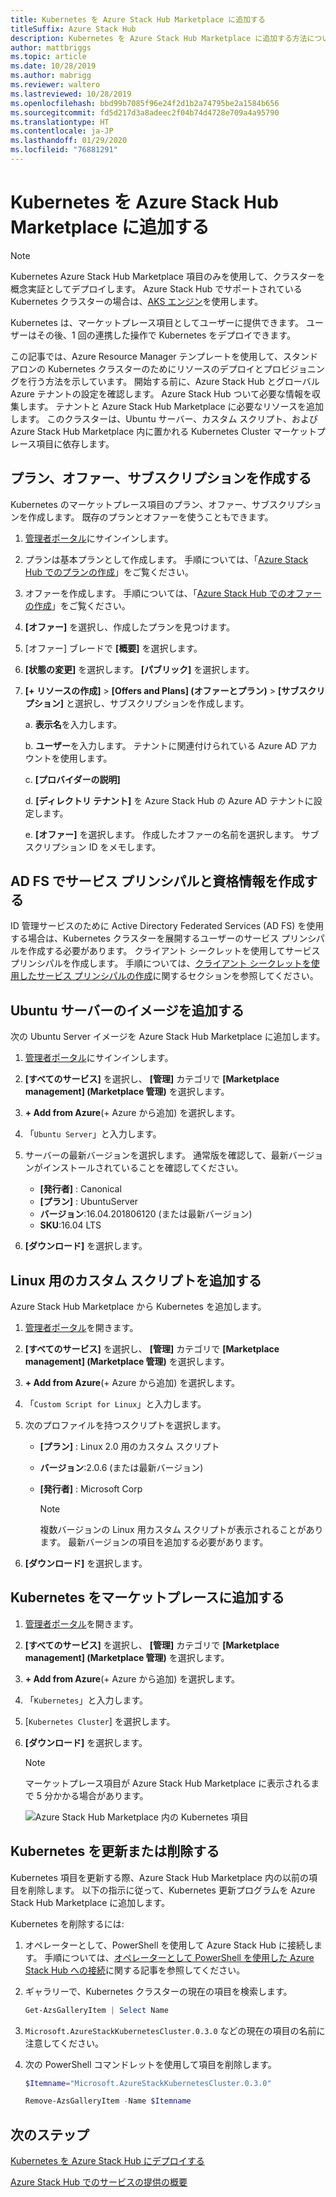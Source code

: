 ```yaml
---
title: Kubernetes を Azure Stack Hub Marketplace に追加する
titleSuffix: Azure Stack Hub
description: Kubernetes を Azure Stack Hub Marketplace に追加する方法について説明します。
author: mattbriggs
ms.topic: article
ms.date: 10/28/2019
ms.author: mabrigg
ms.reviewer: waltero
ms.lastreviewed: 10/28/2019
ms.openlocfilehash: bbd99b7085f96e24f2d1b2a74795be2a1584b656
ms.sourcegitcommit: fd5d217d3a8adeec2f04b74d4728e709a4a95790
ms.translationtype: HT
ms.contentlocale: ja-JP
ms.lasthandoff: 01/29/2020
ms.locfileid: "76881291"
---
```

# <a name="add-kubernetes-to-azure-stack-hub-marketplace"></a>Kubernetes を Azure Stack Hub Marketplace に追加する

> [!note]  
> Kubernetes Azure Stack Hub Marketplace 項目のみを使用して、クラスターを概念実証としてデプロイします。 Azure Stack Hub でサポートされている Kubernetes クラスターの場合は、[AKS エンジン](azure-stack-aks-engine.md)を使用します。

Kubernetes は、マーケットプレース項目としてユーザーに提供できます。 ユーザーはその後、1 回の連携した操作で Kubernetes をデプロイできます。

この記事では、Azure Resource Manager テンプレートを使用して、スタンドアロンの Kubernetes クラスターのためにリソースのデプロイとプロビジョニングを行う方法を示しています。 開始する前に、Azure Stack Hub とグローバル Azure テナントの設定を確認します。 Azure Stack Hub ついて必要な情報を収集します。 テナントと Azure Stack Hub Marketplace に必要なリソースを追加します。 このクラスターは、Ubuntu サーバー、カスタム スクリプト、および Azure Stack Hub Marketplace 内に置かれる Kubernetes Cluster マーケットプレース項目に依存します。

## <a name="create-a-plan-an-offer-and-a-subscription"></a>プラン、オファー、サブスクリプションを作成する

Kubernetes のマーケットプレース項目のプラン、オファー、サブスクリプションを作成します。 既存のプランとオファーを使うこともできます。

1. [管理者ポータル](https://adminportal.local.azurestack.external)にサインインします。

1. プランは基本プランとして作成します。 手順については、「[Azure Stack Hub でのプランの作成](azure-stack-create-plan.md)」をご覧ください。

1. オファーを作成します。 手順については、「[Azure Stack Hub でのオファーの作成](azure-stack-create-offer.md)」をご覧ください。

1. **[オファー]** を選択し、作成したプランを見つけます。

1. [オファー] ブレードで **[概要]** を選択します。

1. **[状態の変更]** を選択します。 **[パブリック]** を選択します。

1. **[+ リソースの作成]**  >  **[Offers and Plans] (オファーとプラン)**  >  **[サブスクリプション]** と選択し、サブスクリプションを作成します。

    a. **表示名**を入力します。

    b. **ユーザー**を入力します。 テナントに関連付けられている Azure AD アカウントを使用します。

    c. **[プロバイダーの説明]**

    d. **[ディレクトリ テナント]** を Azure Stack Hub の Azure AD テナントに設定します。 

    e. **[オファー]** を選択します。 作成したオファーの名前を選択します。 サブスクリプション ID をメモします。

## <a name="create-a-service-principal-and-credentials-in-ad-fs"></a>AD FS でサービス プリンシパルと資格情報を作成する

ID 管理サービスのために Active Directory Federated Services (AD FS) を使用する場合は、Kubernetes クラスターを展開するユーザーのサービス プリンシパルを作成する必要があります。 クライアント シークレットを使用してサービス プリンシパルを作成します。 手順については、[クライアント シークレットを使用したサービス プリンシパルの作成](azure-stack-create-service-principals.md#create-a-service-principal-that-uses-client-secret-credentials)に関するセクションを参照してください。

## <a name="add-an-ubuntu-server-image"></a>Ubuntu サーバーのイメージを追加する

次の Ubuntu Server イメージを Azure Stack Hub Marketplace に追加します。

1. [管理者ポータル](https://adminportal.local.azurestack.external)にサインインします。

1. **[すべてのサービス]** を選択し、 **[管理]** カテゴリで **[Marketplace management] (Marketplace 管理)** を選択します。

1. **+ Add from Azure**(+ Azure から追加) を選択します。

1. 「`Ubuntu Server`」と入力します。

1. サーバーの最新バージョンを選択します。 通常版を確認して、最新バージョンがインストールされていることを確認してください。
    - **[発行者]** : Canonical
    - **[プラン]** : UbuntuServer
    - **バージョン**:16.04.201806120 (または最新バージョン)
    - **SKU**:16.04 LTS

1. **[ダウンロード]** を選択します。

## <a name="add-a-custom-script-for-linux"></a>Linux 用のカスタム スクリプトを追加する

Azure Stack Hub Marketplace から Kubernetes を追加します。

1. [管理者ポータル](https://adminportal.local.azurestack.external)を開きます。

1. **[すべてのサービス]** を選択し、 **[管理]** カテゴリで **[Marketplace management] (Marketplace 管理)** を選択します。

1. **+ Add from Azure**(+ Azure から追加) を選択します。

1. 「`Custom Script for Linux`」と入力します。

1. 次のプロファイルを持つスクリプトを選択します。
   - **[プラン]** : Linux 2.0 用のカスタム スクリプト
   - **バージョン**:2.0.6 (または最新バージョン)
   - **[発行者]** : Microsoft Corp

     > [!Note]  
     > 複数バージョンの Linux 用カスタム スクリプトが表示されることがあります。 最新バージョンの項目を追加する必要があります。

1. **[ダウンロード]** を選択します。

## <a name="add-kubernetes-to-the-marketplace"></a>Kubernetes をマーケットプレースに追加する

1. [管理者ポータル](https://adminportal.local.azurestack.external)を開きます。

1. **[すべてのサービス]** を選択し、 **[管理]** カテゴリで **[Marketplace management] (Marketplace 管理)** を選択します。

1. **+ Add from Azure**(+ Azure から追加) を選択します。

1. 「`Kubernetes`」と入力します。

1. [`Kubernetes Cluster`] を選択します。

1. **[ダウンロード]** を選択します。

    > [!note]  
    > マーケットプレース項目が Azure Stack Hub Marketplace に表示されるまで 5 分かかる場合があります。

    ![Azure Stack Hub Marketplace 内の Kubernetes 項目](../user/media/azure-stack-solution-template-kubernetes-deploy/marketplaceitem.png)

## <a name="update-or-remove-the-kubernetes"></a>Kubernetes を更新または削除する

Kubernetes 項目を更新する際、Azure Stack Hub Marketplace 内の以前の項目を削除します。 以下の指示に従って、Kubernetes 更新プログラムを Azure Stack Hub Marketplace に追加します。

Kubernetes を削除するには:

1. オペレーターとして、PowerShell を使用して Azure Stack Hub に接続します。 手順については、[オペレーターとして PowerShell を使用した Azure Stack Hub への接続](azure-stack-powershell-configure-admin.md)に関する記事を参照してください。

2. ギャラリーで、Kubernetes クラスターの現在の項目を検索します。

    ```powershell  
    Get-AzsGalleryItem | Select Name
    ```
    
3. `Microsoft.AzureStackKubernetesCluster.0.3.0` などの現在の項目の名前に注意してください。

4. 次の PowerShell コマンドレットを使用して項目を削除します。

    ```powershell  
    $Itemname="Microsoft.AzureStackKubernetesCluster.0.3.0"

    Remove-AzsGalleryItem -Name $Itemname
    ```

## <a name="next-steps"></a>次のステップ

[Kubernetes を Azure Stack Hub にデプロイする](../user/azure-stack-solution-template-kubernetes-deploy.md)

[Azure Stack Hub でのサービスの提供の概要](service-plan-offer-subscription-overview.md)
